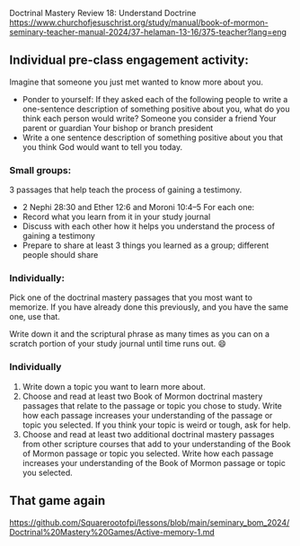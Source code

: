 Doctrinal Mastery Review 18: Understand Doctrine
https://www.churchofjesuschrist.org/study/manual/book-of-mormon-seminary-teacher-manual-2024/37-helaman-13-16/375-teacher?lang=eng

## Individual pre-class engagement activity:

Imagine that someone you just met wanted to know more about you. 
- Ponder to yourself: If they asked each of the following people to write a one-sentence description of something positive about you, what do you think each person would write?
 Someone you consider a friend
 Your parent or guardian
 Your bishop or branch president
- Write a one sentence description of something positive about you that you think God would want to tell you today.

### Small groups: 
3 passages that help teach the process of gaining a testimony.
- 2 Nephi 28:30 and Ether 12:6 and Moroni 10:4–5
For each one: 
- Record what you learn from it in your study journal
- Discuss with each other how it helps you understand the process of gaining a testimony
- Prepare to share at least 3 things you learned as a group; different people should share


### Individually: 
Pick one of the doctrinal mastery passages that you most want to memorize. If you have already done this previously, and you have the same one, use that.

Write down it and the scriptural phrase as many times as you can on a scratch portion of your study journal until time runs out. :smile:


### Individually

1. Write down a topic you want to learn more about. 
2. Choose and read at least two Book of Mormon doctrinal mastery passages that relate to the passage or topic you chose to study. Write how each passage increases your understanding of the passage or topic you selected. If you think your topic is weird or tough, ask for help.
3. Choose and read at least two additional doctrinal mastery passages from other scripture courses that add to your understanding of the Book of Mormon passage or topic you selected. Write how each passage increases your understanding of the Book of Mormon passage or topic you selected.


## That game again
https://github.com/Squarerootofpi/lessons/blob/main/seminary_bom_2024/Doctrinal%20Mastery%20Games/Active-memory-1.md


